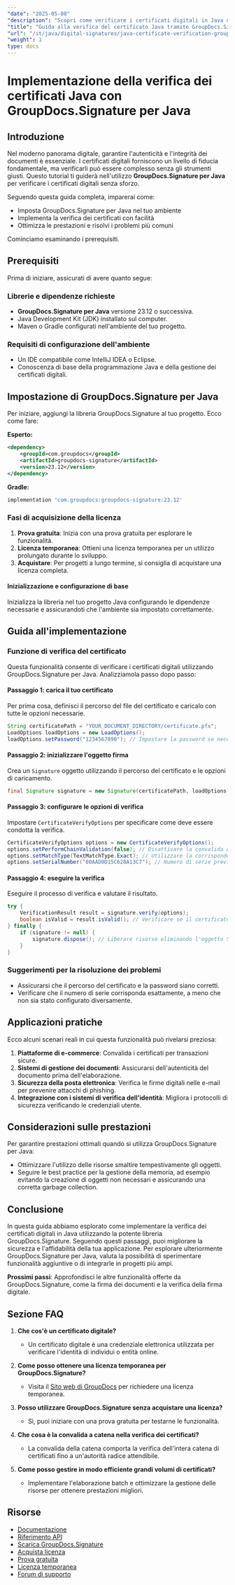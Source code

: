 ```yaml
---
"date": "2025-05-08"
"description": "Scopri come verificare i certificati digitali in Java utilizzando GroupDocs.Signature. Questa guida completa illustra la configurazione, l'implementazione e la risoluzione dei problemi."
"title": "Guida alla verifica del certificato Java tramite GroupDocs.Signature per l'autenticazione sicura dei documenti"
"url": "/it/java/digital-signatures/java-certificate-verification-groupdocs-signature/"
"weight": 1
type: docs
---
```

# Implementazione della verifica dei certificati Java con GroupDocs.Signature per Java

## Introduzione

Nel moderno panorama digitale, garantire l'autenticità e l'integrità dei documenti è essenziale. I certificati digitali forniscono un livello di fiducia fondamentale, ma verificarli può essere complesso senza gli strumenti giusti. Questo tutorial ti guiderà nell'utilizzo **GroupDocs.Signature per Java** per verificare i certificati digitali senza sforzo.

Seguendo questa guida completa, imparerai come:
- Imposta GroupDocs.Signature per Java nel tuo ambiente
- Implementa la verifica dei certificati con facilità
- Ottimizza le prestazioni e risolvi i problemi più comuni

Cominciamo esaminando i prerequisiti.

## Prerequisiti

Prima di iniziare, assicurati di avere quanto segue:

### Librerie e dipendenze richieste
- **GroupDocs.Signature per Java** versione 23.12 o successiva.
- Java Development Kit (JDK) installato sul computer.
- Maven o Gradle configurati nell'ambiente del tuo progetto.

### Requisiti di configurazione dell'ambiente
- Un IDE compatibile come IntelliJ IDEA o Eclipse.
- Conoscenza di base della programmazione Java e della gestione dei certificati digitali.

## Impostazione di GroupDocs.Signature per Java

Per iniziare, aggiungi la libreria GroupDocs.Signature al tuo progetto. Ecco come fare:

**Esperto:**
```xml
<dependency>
    <groupId>com.groupdocs</groupId>
    <artifactId>groupdocs-signature</artifactId>
    <version>23.12</version>
</dependency>
```

**Gradle:**
```gradle
implementation 'com.groupdocs:groupdocs-signature:23.12'
```

### Fasi di acquisizione della licenza

1. **Prova gratuita**: Inizia con una prova gratuita per esplorare le funzionalità.
2. **Licenza temporanea**: Ottieni una licenza temporanea per un utilizzo prolungato durante lo sviluppo.
3. **Acquistare**: Per progetti a lungo termine, si consiglia di acquistare una licenza completa.

#### Inizializzazione e configurazione di base
Inizializza la libreria nel tuo progetto Java configurando le dipendenze necessarie e assicurandoti che l'ambiente sia impostato correttamente.

## Guida all'implementazione

### Funzione di verifica del certificato

Questa funzionalità consente di verificare i certificati digitali utilizzando GroupDocs.Signature per Java. Analizziamola passo dopo passo:

#### Passaggio 1: carica il tuo certificato

Per prima cosa, definisci il percorso del file del certificato e caricalo con tutte le opzioni necessarie.

```java
String certificatePath = "YOUR_DOCUMENT_DIRECTORY/certificate.pfx";
LoadOptions loadOptions = new LoadOptions();
loadOptions.setPassword("1234567890"); // Impostare la password se necessario.
```

#### Passaggio 2: inizializzare l'oggetto firma

Crea un `Signature` oggetto utilizzando il percorso del certificato e le opzioni di caricamento.

```java
final Signature signature = new Signature(certificatePath, loadOptions);
```

#### Passaggio 3: configurare le opzioni di verifica

Impostare `CertificateVerifyOptions` per specificare come deve essere condotta la verifica.

```java
CertificateVerifyOptions options = new CertificateVerifyOptions();
options.setPerformChainValidation(false); // Disattivare la convalida della catena se non necessaria.
options.setMatchType(TextMatchType.Exact); // Utilizzare la corrispondenza esatta per la verifica del numero di serie.
options.setSerialNumber("00AAD0D15C628A13C7"); // Numero di serie previsto del certificato.
```

#### Passaggio 4: eseguire la verifica

Eseguire il processo di verifica e valutare il risultato.

```java
try {
    VerificationResult result = signature.verify(options);
    boolean isValid = result.isValid(); // Verificare se il certificato è valido.
} finally {
    if (signature != null) {
        signature.dispose(); // Liberare risorse eliminando l'oggetto Signature.
    }
}
```

### Suggerimenti per la risoluzione dei problemi

- Assicurarsi che il percorso del certificato e la password siano corretti.
- Verificare che il numero di serie corrisponda esattamente, a meno che non sia stato configurato diversamente.

## Applicazioni pratiche

Ecco alcuni scenari reali in cui questa funzionalità può rivelarsi preziosa:

1. **Piattaforme di e-commerce**: Convalida i certificati per transazioni sicure.
2. **Sistemi di gestione dei documenti**: Assicurarsi dell'autenticità del documento prima dell'elaborazione.
3. **Sicurezza della posta elettronica**: Verifica le firme digitali nelle e-mail per prevenire attacchi di phishing.
4. **Integrazione con i sistemi di verifica dell'identità**: Migliora i protocolli di sicurezza verificando le credenziali utente.

## Considerazioni sulle prestazioni

Per garantire prestazioni ottimali quando si utilizza GroupDocs.Signature per Java:

- Ottimizzare l'utilizzo delle risorse smaltire tempestivamente gli oggetti.
- Seguire le best practice per la gestione della memoria, ad esempio evitando la creazione di oggetti non necessari e assicurando una corretta garbage collection.

## Conclusione

In questa guida abbiamo esplorato come implementare la verifica dei certificati digitali in Java utilizzando la potente libreria GroupDocs.Signature. Seguendo questi passaggi, puoi migliorare la sicurezza e l'affidabilità della tua applicazione. Per esplorare ulteriormente GroupDocs.Signature per Java, valuta la possibilità di sperimentare funzionalità aggiuntive o di integrarle in progetti più ampi.

**Prossimi passi**: Approfondisci le altre funzionalità offerte da GroupDocs.Signature, come la firma dei documenti e la verifica della firma digitale.

## Sezione FAQ

1. **Che cos'è un certificato digitale?**
   - Un certificato digitale è una credenziale elettronica utilizzata per verificare l'identità di individui o entità online.

2. **Come posso ottenere una licenza temporanea per GroupDocs.Signature?**
   - Visita il [Sito web di GroupDocs](https://purchase.groupdocs.com/temporary-license/) per richiedere una licenza temporanea.

3. **Posso utilizzare GroupDocs.Signature senza acquistare una licenza?**
   - Sì, puoi iniziare con una prova gratuita per testarne le funzionalità.

4. **Che cosa è la convalida a catena nella verifica dei certificati?**
   - La convalida della catena comporta la verifica dell'intera catena di certificati fino a un'autorità radice attendibile.

5. **Come posso gestire in modo efficiente grandi volumi di certificati?**
   - Implementare l'elaborazione batch e ottimizzare la gestione delle risorse per ottenere prestazioni migliori.

## Risorse
- [Documentazione](https://docs.groupdocs.com/signature/java/)
- [Riferimento API](https://reference.groupdocs.com/signature/java/)
- [Scarica GroupDocs.Signature](https://releases.groupdocs.com/signature/java/)
- [Acquista licenza](https://purchase.groupdocs.com/buy)
- [Prova gratuita](https://releases.groupdocs.com/signature/java/)
- [Licenza temporanea](https://purchase.groupdocs.com/temporary-license/)
- [Forum di supporto](https://forum.groupdocs.com/c/signature/)